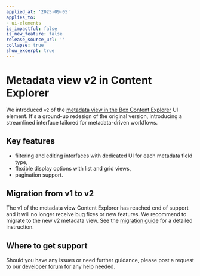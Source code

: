 ```yaml
---
applied_at: '2025-09-05'
applies_to:
- ui-elements
is_impactful: false
is_new_feature: false
release_source_url: ''
collapse: true
show_excerpt: true
---
```


# Metadata view v2 in Content Explorer

We introduced `v2` of the [metadata view in the Box Content Explorer][1] UI element.
It's a ground-up redesign of the original version, introducing a streamlined interface tailored for metadata-driven workflows. 

## Key features 

* filtering and editing interfaces with dedicated UI for each metadata field type, 
* flexible display options with list and grid views, 
* pagination support.

<!-- more -->

## Migration from v1 to v2

The v1 of the metadata view Content Explorer has reached end of support and it will no longer receive bug fixes or new features. 
We recommend to migrate to the new v2 metadata view. See the [migration guide][3] for a detailed instruction.

## Where to get support

Should you have any issues or need further guidance, please post a request to our [developer forum][2] for any help needed.

[1]: g://embed/ui-elements/explorer-metadata-v2
[2]: https://community.box.com/
[3]: g://embed/ui-elements/explorer-metadata-v2/#migrating-from-v1-to-v2
